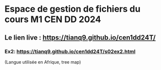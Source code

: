 # Espace de gestion de fichiers du cours M1 CEN DD 2024

## Le lien live : https://tianq9.github.io/cen1dd24T/

### Ex2: https://tianq9.github.io/cen1dd24T/s02ex2.html
(Langue utilisée en Afrique, tree map)

